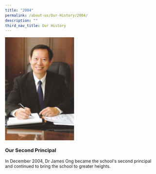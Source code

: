 ```yaml
---
title: "2004"
permalink: /about-us/Our-History/2004/
description: ""
third_nav_title: Our History
---
```

<img src="/images/2004.jpg" style="width:45%" align=left>

<br clear="left">

### Our Second Principal
In December 2004, Dr James Ong became the school's second principal and continued to bring the school to greater heights.